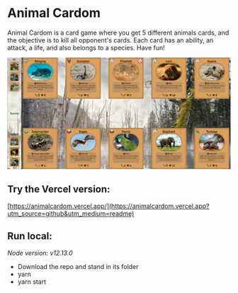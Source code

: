 # Animal Cardom

Animal Cardom is a card game where you get 5 different animals cards, and the objective is to kill all opponent's cards. Each card has an ability, an attack, a life, and also belongs to a species. Have fun!

![Gameplay demo](./public/images/gameplay-demo.png)

## Try the Vercel version:

[https://animalcardom.vercel.app/](https://animalcardom.vercel.app?utm_source=github&utm_medium=readme)

## Run local:

_Node version: v12.13.0_

- Download the repo and stand in its folder
- yarn
- yarn start
